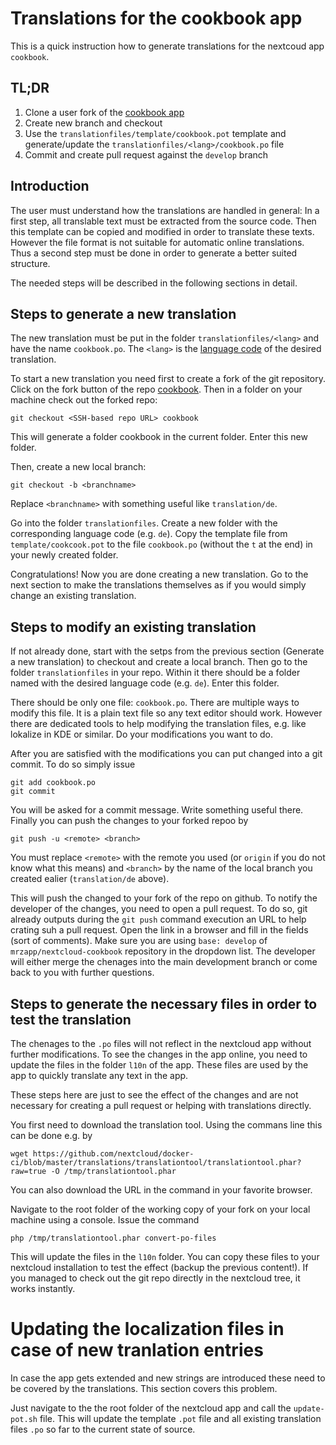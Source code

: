 # Translations for the cookbook app

This is a quick instruction how to generate translations for the nextcoud app `cookbook`.


## TL;DR

1. Clone a user fork of the [cookbook app](https://github.com/mrzapp/nextcloud-cookbook)
2. Create new branch and checkout
3. Use the `translationfiles/template/cookbook.pot` template and generate/update the `translationfiles/<lang>/cookbook.po` file
4. Commit and create pull request against the `develop` branch

## Introduction

The user must understand how the translations are handled in general:
In a first step, all translable text must be extracted from the source code.
Then this template can be copied and modified in order to translate these texts.
However the file format is not suitable for automatic online translations.
Thus a second step must be done in order to generate a better suited structure.

The needed steps will be described in the following sections in detail.

## Steps to generate a new translation

The new translation must be put in the folder `translationfiles/<lang>` and have the name `cookbook.po`.
The `<lang>` is the [language code](http://www.lingoes.net/en/translator/langcode.htm) of the desired translation.

To start a new translation you need first to create a fork of the git repository. 
Click on the fork button of the repo [cookbook](https://github.com/mrzapp/nextcloud-cookbook).
Then in a folder on your machine check out the forked repo:

```
git checkout <SSH-based repo URL> cookbook
```
This will generate a folder cookbook in the current folder.
Enter this new folder.

Then, create a new local branch:

```
git checkout -b <branchname>
```
Replace `<branchname>` with something useful like `translation/de`.

Go into the folder `translationfiles`.
Create a new folder with the corresponding language code (e.g. `de`).
Copy the template file from `template/cookcook.pot` to the file `cookbook.po` (without the `t` at the end) in your newly created folder.

Congratulations!
Now you are done creating a new translation.
Go to the next section to make the translations themselves as if you would simply change an existing translation.

## Steps to modify an existing translation

If not already done, start with the setps from the previous section (Generate a new translation) to checkout and create a local branch.
Then go to the folder `translationfiles` in your repo.
Within it there should be a folder named with the desired language code (e.g. `de`).
Enter this folder.

There should be only one file: `cookbook.po`.
There are multiple ways to modify this file.
It is a plain text file so any text editor should work.
However there are dedicated tools to help modifying the translation files, e.g. like lokalize in KDE or similar.
Do your modifications you want to do.

After you are satisfied with the modifications you can put changed into a git commit.
To do so simply issue

```
git add cookbook.po
git commit
```

You will be asked for a commit message.
Write something useful there.
Finally you can push the changes to your forked repoo by

```
git push -u <remote> <branch>
```

You must replace `<remote>` with the remote you used (or `origin` if you do not know what this means) and `<branch>` by the name of the local branch you created ealier (`translation/de` above).

This will push the changed to your fork of the repo on github.
To notify the developer of the changes, you need to open a pull request.
To do so, git already outputs during the `git push` command execution an URL to help crating suh a pull request.
Open the link in a browser and fill in the fields (sort of comments).
Make sure you are using `base: develop` of `mrzapp/nextcloud-cookbook` repository in the dropdown list.
The developer will either merge the chenages into the main development branch or come back to you with further questions.

## Steps to generate the necessary files in order to test the translation

The chenages to the `.po` files will not reflect in the nextcloud app without further modifications.
To see the changes in the app online, you need to update the files in the folder `l10n` of the app.
These files are used by the app to quickly translate any text in the app.

These steps here are just to see the effect of the changes and are not necessary for creating a pull request or helping with translations directly.

You first need to download the translation tool.
Using the commans line this can be done e.g. by

```
wget https://github.com/nextcloud/docker-ci/blob/master/translations/translationtool/translationtool.phar?raw=true -O /tmp/translationtool.phar
```
You can also download the URL in the command in your favorite browser.

Navigate to the root folder of the working copy of your fork on your local machine using a console.
Issue the command

```
php /tmp/translationtool.phar convert-po-files
```
This will update the files in the `l10n` folder.
You can copy these files to your nextcloud installation to test the effect (backup the previous content!).
If you managed to check out the git repo directly in the nextcloud tree, it works instantly.


# Updating the localization files in case of new tranlation entries

In case the app gets extended and new strings are introduced these need to be covered by the translations.
This section covers this problem.

Just navigate to the the root folder of the nextcloud app and call the `update-pot.sh` file.
This will update the template `.pot` file and all existing translation files `.po` so far to the current state of source.
